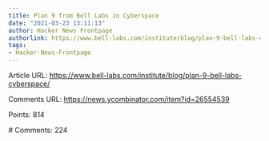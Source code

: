 ```yaml
---
title: Plan 9 from Bell Labs in Cyberspace
date: "2021-03-23 13:11:13"
author: Hacker News Frontpage
authorlink: https://www.bell-labs.com/institute/blog/plan-9-bell-labs-cyberspace/
tags:
- Hacker-News-Frontpage
---
```


<p>Article URL: <a href="https://www.bell-labs.com/institute/blog/plan-9-bell-labs-cyberspace/">https://www.bell-labs.com/institute/blog/plan-9-bell-labs-cyberspace/</a></p>
<p>Comments URL: <a href="https://news.ycombinator.com/item?id=26554539">https://news.ycombinator.com/item?id=26554539</a></p>
<p>Points: 814</p>
<p># Comments: 224</p>
